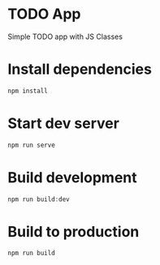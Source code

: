 # TODO App

Simple TODO app with JS Classes

# Install dependencies

```javascript
npm install
```


# Start dev server

```javascript
npm run serve
```

# Build development

```javascript
npm run build:dev
```

# Build to production

```javascript
npm run build
```
